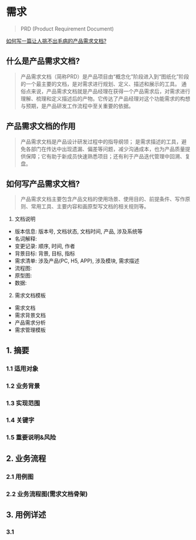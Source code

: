 # 需求

> PRD (Product Requirement Document)

[如何写一篇让人挑不出毛病的产品需求文档?](https://zhuanlan.zhihu.com/p/633132272)

## 什么是产品需求文档?

> 产品需求文档（简称PRD）是产品项目由“概念化”阶段进入到“图纸化”阶段的一个最主要的文档，是对需求进行规划、定义、描述和展示的工具。
> 通俗点来说，产品需求文档就是产品经理在获得一个产品需求后，对需求进行理解、梳理和定义描述后的产物。它传达了产品经理对这个功能需求的构想与预期，是产品研发工作流程中至关重要的依据。

## 产品需求文档的作用

> 产品需求文档是产品设计研发过程中的指导纲领；
> 是需求描述的工具，避免各部门在传达中出现遗漏、偏差等问题，减少沟通成本，也为产品质量提供保障；它有助于新成员快速熟悉项目；还有利于产品迭代管理中回溯、复盘。

## 如何写产品需求文档?

> 产品需求文档主要包含产品文档的使用场景、使用目的、前提条件、写作原则、常用工具、主要内容和画原型写文档的相关规则等。

1. 文档说明

  - 版本信息: 版本号, 文档状态, 文档时间, 产品, 涉及系统等
  - 名词解释: 
  - 变更记录: 顺序, 时间, 作者
  - 背景目标: 背景, 目标, 指标
  - 需求清单: 涉及产品(PC, H5, APP), 涉及模块, 需求描述
  - 流程图: 
  - 原型图:
  - 数据: 

2. 需求文档模板
 
  - 需求文档
  - 需求背景文档
  - 产品需求分析
  - 需求管理模板

## 1. 摘要

### 1.1 适用对象

### 1.2 业务背景

### 1.3 实现范围

### 1.4 关键字

### 1.5 重要说明&风险

## 2. 业务流程

### 2.1 用例图

### 2.2 业务流程图(需求文档骨架)

## 3. 用例详述

### 3.1 
